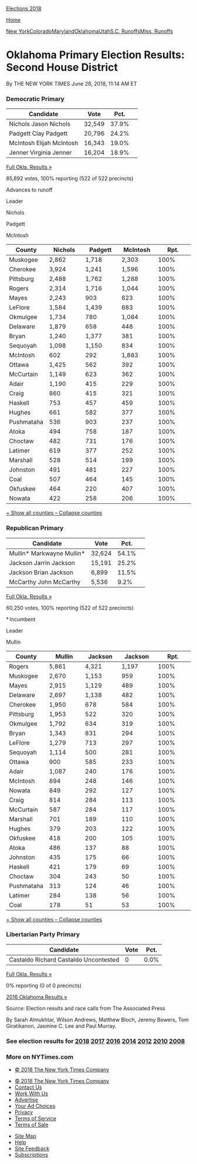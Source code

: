 <div id="shell" class="eln-shell">

<div class="eln-masthead-inner">

<div class="eln-logos">

[<span class="eln-sprite eln-i-nyt"></span>](//www.nytimes3xbfgragh.onion "The New York Times")[<span class="eln-sprite eln-i-ballot"></span>
<span class="eln-election-title">Elections
2018</span>](https://www.nytimes3xbfgragh.onion/interactive/2018/us/elections/calendar-primary-results.html "Elections 2018")

</div>

<div class="eln-ad-share">

<div id="Bar1" class="ad bar1-ad nocontent robots-nocontent eln-bar1-ad">

</div>

<div class="eln-nav-share" data-url="https://www.nytimes3xbfgragh.onion/elections/results/oklahoma-house-district-2-primary-election" data-title="Oklahoma Primary Election Results: Second House District">

</div>

[<span class="eln-sprite eln-i-times-t"></span>
<span class="eln-home-button-text">Home</span>](//www.nytimes3xbfgragh.onion "The New York Times")

</div>

</div>

<div class="eln-ad-header">

<div class="eln-ad-wrapper eln-ad-wrapper-desktop" data-position="top">

<div class="ad eln-ad eln-top-ad">

</div>

</div>

</div>

<div class="eln-inner">

[New
York](https://www.nytimes3xbfgragh.onion/interactive/2018/06/26/us/elections/results-new-york-primary-elections.html "New York Primary Election Results")[Colorado](https://www.nytimes3xbfgragh.onion/interactive/2018/06/26/us/elections/results-colorado-primary-elections.html "Colorado Primary Election Results")[Maryland](https://www.nytimes3xbfgragh.onion/interactive/2018/06/26/us/elections/results-maryland-primary-elections.html "Maryland Primary Election Results")[Oklahoma](https://www.nytimes3xbfgragh.onion/interactive/2018/06/26/us/elections/results-oklahoma-primary-elections.html "Oklahoma Primary Election Results")[Utah](https://www.nytimes3xbfgragh.onion/interactive/2018/06/26/us/elections/results-utah-primary-elections-ul.html "Utah Primary Election Results")[S.C.
Runoffs](https://www.nytimes3xbfgragh.onion/interactive/2018/06/26/us/elections/results-south-carolina-primary-runoff-elections.html "South Carolina Primary Runoff Election Results")[Miss.
Runoffs](https://www.nytimes3xbfgragh.onion/interactive/2018/06/26/us/elections/results-mississippi-primary-runoff-elections.html "Mississippi Primary Runoff Election Results")

</div>

<div id="main" class="eln-main" data-role="main">

# Oklahoma Primary Election Results: Second House District

<div class="eln-meta">

<span class="eln-byline">By THE NEW YORK TIMES</span>
<span class="eln-date">June 28, 2018</span>,
<span class="eln-timestamp">11:14 AM
ET</span>

</div>

<div id="eln-election-page" class="eln-base eln-election-page">

<div class="eln-content">

<div class="eln-body">

</div>

<div class="eln-race-group eln-has-map eln-more-than-two-races">

<div id="ok-37032-2018-06-26" class="eln-race">

### Democratic Primary

<div class="eln-race-results" data-race-id="ok-37032-2018-06-26">

<div class="eln-results-container eln-results-row-house eln-race-report eln-result-runoff eln-race-open" data-race-id="ok-37032-2018-06-26" data-options="{&quot;max_candidates&quot;:3,&quot;show_more&quot;:true,&quot;show_precinct_count&quot;:true}">

| Candidate                                                                                                                                                                                                                                                                                          | Vote   | Pct.                                        |                                                                                                    |
| -------------------------------------------------------------------------------------------------------------------------------------------------------------------------------------------------------------------------------------------------------------------------------------------------- | ------ | ------------------------------------------- | -------------------------------------------------------------------------------------------------- |
| <span class="eln-name-wrap"><span class="eln-popup-swatch eln-swatch eln-democrat-3"></span> <span class="eln-sprite eln-i-check"></span> <span class="eln-sprite eln-i-check-sm"></span> <span class="eln-last-name">Nichols </span><span class="eln-name-display">Jason Nichols</span></span>    | 32,549 | 37.9<span class="eln-percent-sign">%</span> | <span class="eln-percent-bar eln-swatch eln-democrat-3" style="width: 100%"></span>                |
| <span class="eln-name-wrap"><span class="eln-popup-swatch eln-swatch eln-democrat-1"></span> <span class="eln-sprite eln-i-check"></span> <span class="eln-sprite eln-i-check-sm"></span> <span class="eln-last-name">Padgett </span><span class="eln-name-display">Clay Padgett</span></span>     | 20,796 | 24.2<span class="eln-percent-sign">%</span> | <span class="eln-percent-bar eln-swatch eln-democrat-1" style="width: 63.852242744063325%"></span> |
| <span class="eln-name-wrap"><span class="eln-popup-swatch eln-swatch eln-democrat-4"></span> <span class="eln-sprite eln-i-check"></span> <span class="eln-sprite eln-i-check-sm"></span> <span class="eln-last-name">McIntosh </span><span class="eln-name-display">Elijah McIntosh</span></span> | 16,343 | 19.0<span class="eln-percent-sign">%</span> | <span class="eln-percent-bar eln-swatch eln-democrat-4" style="width: 50.13192612137204%"></span>  |
| <span class="eln-name-wrap"><span class="eln-popup-swatch eln-swatch eln-democrat-2"></span> <span class="eln-sprite eln-i-check"></span> <span class="eln-sprite eln-i-check-sm"></span> <span class="eln-last-name">Jenner </span><span class="eln-name-display">Virginia Jenner</span></span>   | 16,204 | 18.9<span class="eln-percent-sign">%</span> | <span class="eln-percent-bar eln-swatch eln-democrat-2" style="width: 49.86807387862797%"></span>  |

<div class="eln-popup-link">

[Full Okla. Results
»](https://www.nytimes3xbfgragh.onion/elections/results/oklahoma)

</div>

<span class="eln-total-votes">85,892 votes, </span>100% reporting
<span class="g-precinct-count">(522 of 522 precincts)</span>

<span class="eln-sprite eln-i-check-sm"></span> Advances to
runoff

</div>

</div>

<div class="eln-race-map">

<div class="eln-results-map eln-map-oklahoma" data-race-id="ok-37032-2018-06-26" data-map-type="leader">

</div>

<div class="eln-map-keys">

<div class="eln-map-key-results">

<div class="eln-map-key eln-open-race" data-race-id="ok-37032-2018-06-26">

Leader

<span class="eln-swatch eln-democrat-3"></span>
<span class="eln-last-name">Nichols</span>

<span class="eln-swatch eln-democrat-1"></span>
<span class="eln-last-name">Padgett</span>

<span class="eln-swatch eln-democrat-4"></span>
<span class="eln-last-name">McIntosh</span>

</div>

</div>

</div>

</div>

<div class="eln-body">

<div class="eln-county-table-container" data-race-id="ok-37032-2018-06-26" data-options="{&quot;max_candidates&quot;:3,&quot;rows_to_display&quot;:10}">

<table>
<colgroup>
<col style="width: 20%" />
<col style="width: 20%" />
<col style="width: 20%" />
<col style="width: 20%" />
<col style="width: 20%" />
</colgroup>
<thead>
<tr class="header">
<th>County</th>
<th>Nichols</th>
<th>Padgett</th>
<th>McIntosh</th>
<th>Rpt.</th>
</tr>
</thead>
<tbody>
<tr class="odd">
<td>Muskogee</td>
<td><div class="eln-swatch-light eln-democrat-3">
2,862
</div></td>
<td><div>
1,718
</div></td>
<td><div>
2,303
</div></td>
<td>100<span class="eln-percent-sign">%</span></td>
</tr>
<tr class="even">
<td>Cherokee</td>
<td><div class="eln-swatch-light eln-democrat-3">
3,924
</div></td>
<td><div>
1,241
</div></td>
<td><div>
1,596
</div></td>
<td>100<span class="eln-percent-sign">%</span></td>
</tr>
<tr class="odd">
<td>Pittsburg</td>
<td><div class="eln-swatch-light eln-democrat-3">
2,488
</div></td>
<td><div>
1,762
</div></td>
<td><div>
1,288
</div></td>
<td>100<span class="eln-percent-sign">%</span></td>
</tr>
<tr class="even">
<td>Rogers</td>
<td><div class="eln-swatch-light eln-democrat-3">
2,314
</div></td>
<td><div>
1,716
</div></td>
<td><div>
1,044
</div></td>
<td>100<span class="eln-percent-sign">%</span></td>
</tr>
<tr class="odd">
<td>Mayes</td>
<td><div class="eln-swatch-light eln-democrat-3">
2,243
</div></td>
<td><div>
903
</div></td>
<td><div>
623
</div></td>
<td>100<span class="eln-percent-sign">%</span></td>
</tr>
<tr class="even">
<td>LeFlore</td>
<td><div class="eln-swatch-light eln-democrat-3">
1,584
</div></td>
<td><div>
1,439
</div></td>
<td><div>
683
</div></td>
<td>100<span class="eln-percent-sign">%</span></td>
</tr>
<tr class="odd">
<td>Okmulgee</td>
<td><div class="eln-swatch-light eln-democrat-3">
1,734
</div></td>
<td><div>
780
</div></td>
<td><div>
1,084
</div></td>
<td>100<span class="eln-percent-sign">%</span></td>
</tr>
<tr class="even">
<td>Delaware</td>
<td><div class="eln-swatch-light eln-democrat-3">
1,879
</div></td>
<td><div>
658
</div></td>
<td><div>
448
</div></td>
<td>100<span class="eln-percent-sign">%</span></td>
</tr>
<tr class="odd">
<td>Bryan</td>
<td><div>
1,240
</div></td>
<td><div class="eln-swatch-light eln-democrat-1">
1,377
</div></td>
<td><div>
381
</div></td>
<td>100<span class="eln-percent-sign">%</span></td>
</tr>
<tr class="even">
<td>Sequoyah</td>
<td><div>
1,098
</div></td>
<td><div class="eln-swatch-light eln-democrat-1">
1,150
</div></td>
<td><div>
834
</div></td>
<td>100<span class="eln-percent-sign">%</span></td>
</tr>
<tr class="odd">
<td>McIntosh</td>
<td><div>
602
</div></td>
<td><div>
292
</div></td>
<td><div class="eln-swatch-light eln-democrat-4">
1,883
</div></td>
<td>100<span class="eln-percent-sign">%</span></td>
</tr>
<tr class="even">
<td>Ottawa</td>
<td><div class="eln-swatch-light eln-democrat-3">
1,425
</div></td>
<td><div>
562
</div></td>
<td><div>
392
</div></td>
<td>100<span class="eln-percent-sign">%</span></td>
</tr>
<tr class="odd">
<td>McCurtain</td>
<td><div class="eln-swatch-light eln-democrat-3">
1,149
</div></td>
<td><div>
623
</div></td>
<td><div>
362
</div></td>
<td>100<span class="eln-percent-sign">%</span></td>
</tr>
<tr class="even">
<td>Adair</td>
<td><div class="eln-swatch-light eln-democrat-3">
1,190
</div></td>
<td><div>
415
</div></td>
<td><div>
229
</div></td>
<td>100<span class="eln-percent-sign">%</span></td>
</tr>
<tr class="odd">
<td>Craig</td>
<td><div class="eln-swatch-light eln-democrat-3">
860
</div></td>
<td><div>
415
</div></td>
<td><div>
321
</div></td>
<td>100<span class="eln-percent-sign">%</span></td>
</tr>
<tr class="even">
<td>Haskell</td>
<td><div class="eln-swatch-light eln-democrat-3">
753
</div></td>
<td><div>
457
</div></td>
<td><div>
459
</div></td>
<td>100<span class="eln-percent-sign">%</span></td>
</tr>
<tr class="odd">
<td>Hughes</td>
<td><div class="eln-swatch-light eln-democrat-3">
661
</div></td>
<td><div>
582
</div></td>
<td><div>
377
</div></td>
<td>100<span class="eln-percent-sign">%</span></td>
</tr>
<tr class="even">
<td>Pushmataha</td>
<td><div>
536
</div></td>
<td><div class="eln-swatch-light eln-democrat-1">
903
</div></td>
<td><div>
237
</div></td>
<td>100<span class="eln-percent-sign">%</span></td>
</tr>
<tr class="odd">
<td>Atoka</td>
<td><div>
494
</div></td>
<td><div class="eln-swatch-light eln-democrat-1">
758
</div></td>
<td><div>
187
</div></td>
<td>100<span class="eln-percent-sign">%</span></td>
</tr>
<tr class="even">
<td>Choctaw</td>
<td><div>
482
</div></td>
<td><div class="eln-swatch-light eln-democrat-1">
731
</div></td>
<td><div>
176
</div></td>
<td>100<span class="eln-percent-sign">%</span></td>
</tr>
<tr class="odd">
<td>Latimer</td>
<td><div class="eln-swatch-light eln-democrat-3">
619
</div></td>
<td><div>
377
</div></td>
<td><div>
252
</div></td>
<td>100<span class="eln-percent-sign">%</span></td>
</tr>
<tr class="even">
<td>Marshall</td>
<td><div class="eln-swatch-light eln-democrat-3">
528
</div></td>
<td><div>
514
</div></td>
<td><div>
199
</div></td>
<td>100<span class="eln-percent-sign">%</span></td>
</tr>
<tr class="odd">
<td>Johnston</td>
<td><div class="eln-swatch-light eln-democrat-3">
491
</div></td>
<td><div>
481
</div></td>
<td><div>
227
</div></td>
<td>100<span class="eln-percent-sign">%</span></td>
</tr>
<tr class="even">
<td>Coal</td>
<td><div class="eln-swatch-light eln-democrat-3">
507
</div></td>
<td><div>
464
</div></td>
<td><div>
145
</div></td>
<td>100<span class="eln-percent-sign">%</span></td>
</tr>
<tr class="odd">
<td>Okfuskee</td>
<td><div class="eln-swatch-light eln-democrat-3">
464
</div></td>
<td><div>
220
</div></td>
<td><div>
407
</div></td>
<td>100<span class="eln-percent-sign">%</span></td>
</tr>
<tr class="even">
<td>Nowata</td>
<td><div class="eln-swatch-light eln-democrat-3">
422
</div></td>
<td><div>
258
</div></td>
<td><div>
206
</div></td>
<td>100<span class="eln-percent-sign">%</span></td>
</tr>
</tbody>
</table>

<div class="eln-toggle">

[<span class="eln-button-show">+ Show all counties</span>
<span class="eln-button-hide">– Collapse
counties</span>](#)

</div>

</div>

</div>

</div>

<div id="ok-37549-2018-06-26" class="eln-race eln-has-incumbent">

### Republican Primary

<div class="eln-race-results" data-race-id="ok-37549-2018-06-26">

<div class="eln-results-container eln-results-row-house eln-race-report eln-result-winner eln-race-open" data-race-id="ok-37549-2018-06-26" data-options="{&quot;max_candidates&quot;:3,&quot;show_more&quot;:true,&quot;show_precinct_count&quot;:true}">

| Candidate                                                                                                                                                                                                                                                                                                                                                                                 | Vote   | Pct.                                        |                                                                                                      |
| ----------------------------------------------------------------------------------------------------------------------------------------------------------------------------------------------------------------------------------------------------------------------------------------------------------------------------------------------------------------------------------------- | ------ | ------------------------------------------- | ---------------------------------------------------------------------------------------------------- |
| <span class="eln-name-wrap"><span class="eln-popup-swatch eln-swatch eln-republican-1"></span> <span class="eln-sprite eln-i-check"></span> <span class="eln-sprite eln-i-check-sm"></span> <span class="eln-last-name">Mullin<span class="eln-incumbent-label">\*</span> </span><span class="eln-name-display">Markwayne Mullin<span class="eln-incumbent-label">\*</span></span></span> | 32,624 | 54.1<span class="eln-percent-sign">%</span> | <span class="eln-percent-bar eln-swatch eln-republican-1" style="width: 100%"></span>                |
| <span class="eln-name-wrap"><span class="eln-popup-swatch eln-swatch eln-republican-3"></span> <span class="eln-sprite eln-i-check"></span> <span class="eln-sprite eln-i-check-sm"></span> <span class="eln-last-name">Jackson </span><span class="eln-name-display">Jarrin Jackson</span></span>                                                                                        | 15,191 | 25.2<span class="eln-percent-sign">%</span> | <span class="eln-percent-bar eln-swatch eln-republican-3" style="width: 46.580406654343804%"></span> |
| <span class="eln-name-wrap"><span class="eln-popup-swatch eln-swatch eln-republican-2"></span> <span class="eln-sprite eln-i-check"></span> <span class="eln-sprite eln-i-check-sm"></span> <span class="eln-last-name">Jackson </span><span class="eln-name-display">Brian Jackson</span></span>                                                                                         | 6,899  | 11.5<span class="eln-percent-sign">%</span> | <span class="eln-percent-bar eln-swatch eln-republican-2" style="width: 21.256931608133087%"></span> |
| <span class="eln-name-wrap"><span class="eln-popup-swatch eln-swatch eln-republican-4"></span> <span class="eln-sprite eln-i-check"></span> <span class="eln-sprite eln-i-check-sm"></span> <span class="eln-last-name">McCarthy </span><span class="eln-name-display">John McCarthy</span></span>                                                                                        | 5,536  | 9.2<span class="eln-percent-sign">%</span>  | <span class="eln-percent-bar eln-swatch eln-republican-4" style="width: 17.005545286506468%"></span> |

<div class="eln-popup-link">

[Full Okla. Results
»](https://www.nytimes3xbfgragh.onion/elections/results/oklahoma)

</div>

<span class="eln-total-votes">60,250 votes, </span>100% reporting
<span class="g-precinct-count">(522 of 522
precincts)</span>

\* Incumbent

</div>

</div>

<div class="eln-race-map">

<div class="eln-results-map eln-map-oklahoma" data-race-id="ok-37549-2018-06-26" data-map-type="leader">

</div>

<div class="eln-map-keys">

<div class="eln-map-key-results">

<div class="eln-map-key eln-open-race" data-race-id="ok-37549-2018-06-26">

Leader

<span class="eln-swatch eln-republican-1"></span>
<span class="eln-last-name">Mullin</span>

</div>

</div>

</div>

</div>

<div class="eln-body">

<div class="eln-county-table-container" data-race-id="ok-37549-2018-06-26" data-options="{&quot;max_candidates&quot;:3,&quot;rows_to_display&quot;:10}">

<table>
<colgroup>
<col style="width: 20%" />
<col style="width: 20%" />
<col style="width: 20%" />
<col style="width: 20%" />
<col style="width: 20%" />
</colgroup>
<thead>
<tr class="header">
<th>County</th>
<th>Mullin</th>
<th>Jackson</th>
<th>Jackson</th>
<th>Rpt.</th>
</tr>
</thead>
<tbody>
<tr class="odd">
<td>Rogers</td>
<td><div class="eln-swatch-light eln-republican-1">
5,861
</div></td>
<td><div>
4,321
</div></td>
<td><div>
1,197
</div></td>
<td>100<span class="eln-percent-sign">%</span></td>
</tr>
<tr class="even">
<td>Muskogee</td>
<td><div class="eln-swatch-light eln-republican-1">
2,670
</div></td>
<td><div>
1,153
</div></td>
<td><div>
959
</div></td>
<td>100<span class="eln-percent-sign">%</span></td>
</tr>
<tr class="odd">
<td>Mayes</td>
<td><div class="eln-swatch-light eln-republican-1">
2,915
</div></td>
<td><div>
1,129
</div></td>
<td><div>
489
</div></td>
<td>100<span class="eln-percent-sign">%</span></td>
</tr>
<tr class="even">
<td>Delaware</td>
<td><div class="eln-swatch-light eln-republican-1">
2,697
</div></td>
<td><div>
1,138
</div></td>
<td><div>
482
</div></td>
<td>100<span class="eln-percent-sign">%</span></td>
</tr>
<tr class="odd">
<td>Cherokee</td>
<td><div class="eln-swatch-light eln-republican-1">
1,950
</div></td>
<td><div>
678
</div></td>
<td><div>
584
</div></td>
<td>100<span class="eln-percent-sign">%</span></td>
</tr>
<tr class="even">
<td>Pittsburg</td>
<td><div class="eln-swatch-light eln-republican-1">
1,953
</div></td>
<td><div>
522
</div></td>
<td><div>
320
</div></td>
<td>100<span class="eln-percent-sign">%</span></td>
</tr>
<tr class="odd">
<td>Okmulgee</td>
<td><div class="eln-swatch-light eln-republican-1">
1,792
</div></td>
<td><div>
634
</div></td>
<td><div>
319
</div></td>
<td>100<span class="eln-percent-sign">%</span></td>
</tr>
<tr class="even">
<td>Bryan</td>
<td><div class="eln-swatch-light eln-republican-1">
1,343
</div></td>
<td><div>
831
</div></td>
<td><div>
294
</div></td>
<td>100<span class="eln-percent-sign">%</span></td>
</tr>
<tr class="odd">
<td>LeFlore</td>
<td><div class="eln-swatch-light eln-republican-1">
1,279
</div></td>
<td><div>
713
</div></td>
<td><div>
297
</div></td>
<td>100<span class="eln-percent-sign">%</span></td>
</tr>
<tr class="even">
<td>Sequoyah</td>
<td><div class="eln-swatch-light eln-republican-1">
1,114
</div></td>
<td><div>
500
</div></td>
<td><div>
281
</div></td>
<td>100<span class="eln-percent-sign">%</span></td>
</tr>
<tr class="odd">
<td>Ottawa</td>
<td><div class="eln-swatch-light eln-republican-1">
900
</div></td>
<td><div>
585
</div></td>
<td><div>
233
</div></td>
<td>100<span class="eln-percent-sign">%</span></td>
</tr>
<tr class="even">
<td>Adair</td>
<td><div class="eln-swatch-light eln-republican-1">
1,087
</div></td>
<td><div>
240
</div></td>
<td><div>
176
</div></td>
<td>100<span class="eln-percent-sign">%</span></td>
</tr>
<tr class="odd">
<td>McIntosh</td>
<td><div class="eln-swatch-light eln-republican-1">
894
</div></td>
<td><div>
248
</div></td>
<td><div>
146
</div></td>
<td>100<span class="eln-percent-sign">%</span></td>
</tr>
<tr class="even">
<td>Nowata</td>
<td><div class="eln-swatch-light eln-republican-1">
849
</div></td>
<td><div>
292
</div></td>
<td><div>
127
</div></td>
<td>100<span class="eln-percent-sign">%</span></td>
</tr>
<tr class="odd">
<td>Craig</td>
<td><div class="eln-swatch-light eln-republican-1">
814
</div></td>
<td><div>
284
</div></td>
<td><div>
113
</div></td>
<td>100<span class="eln-percent-sign">%</span></td>
</tr>
<tr class="even">
<td>McCurtain</td>
<td><div class="eln-swatch-light eln-republican-1">
587
</div></td>
<td><div>
284
</div></td>
<td><div>
117
</div></td>
<td>100<span class="eln-percent-sign">%</span></td>
</tr>
<tr class="odd">
<td>Marshall</td>
<td><div class="eln-swatch-light eln-republican-1">
701
</div></td>
<td><div>
189
</div></td>
<td><div>
110
</div></td>
<td>100<span class="eln-percent-sign">%</span></td>
</tr>
<tr class="even">
<td>Hughes</td>
<td><div class="eln-swatch-light eln-republican-1">
379
</div></td>
<td><div>
203
</div></td>
<td><div>
122
</div></td>
<td>100<span class="eln-percent-sign">%</span></td>
</tr>
<tr class="odd">
<td>Okfuskee</td>
<td><div class="eln-swatch-light eln-republican-1">
418
</div></td>
<td><div>
200
</div></td>
<td><div>
105
</div></td>
<td>100<span class="eln-percent-sign">%</span></td>
</tr>
<tr class="even">
<td>Atoka</td>
<td><div class="eln-swatch-light eln-republican-1">
486
</div></td>
<td><div>
137
</div></td>
<td><div>
88
</div></td>
<td>100<span class="eln-percent-sign">%</span></td>
</tr>
<tr class="odd">
<td>Johnston</td>
<td><div class="eln-swatch-light eln-republican-1">
435
</div></td>
<td><div>
175
</div></td>
<td><div>
66
</div></td>
<td>100<span class="eln-percent-sign">%</span></td>
</tr>
<tr class="even">
<td>Haskell</td>
<td><div class="eln-swatch-light eln-republican-1">
421
</div></td>
<td><div>
179
</div></td>
<td><div>
69
</div></td>
<td>100<span class="eln-percent-sign">%</span></td>
</tr>
<tr class="odd">
<td>Choctaw</td>
<td><div class="eln-swatch-light eln-republican-1">
304
</div></td>
<td><div>
243
</div></td>
<td><div>
50
</div></td>
<td>100<span class="eln-percent-sign">%</span></td>
</tr>
<tr class="even">
<td>Pushmataha</td>
<td><div class="eln-swatch-light eln-republican-1">
313
</div></td>
<td><div>
124
</div></td>
<td><div>
46
</div></td>
<td>100<span class="eln-percent-sign">%</span></td>
</tr>
<tr class="odd">
<td>Latimer</td>
<td><div class="eln-swatch-light eln-republican-1">
284
</div></td>
<td><div>
138
</div></td>
<td><div>
56
</div></td>
<td>100<span class="eln-percent-sign">%</span></td>
</tr>
<tr class="even">
<td>Coal</td>
<td><div class="eln-swatch-light eln-republican-1">
178
</div></td>
<td><div>
51
</div></td>
<td><div>
53
</div></td>
<td>100<span class="eln-percent-sign">%</span></td>
</tr>
</tbody>
</table>

<div class="eln-toggle">

[<span class="eln-button-show">+ Show all counties</span>
<span class="eln-button-hide">– Collapse
counties</span>](#)

</div>

</div>

</div>

</div>

<div id="ok-38207-2018-06-26" class="eln-race eln-3-less-candidates">

### Libertarian Party Primary

<div class="eln-race-results" data-race-id="ok-38207-2018-06-26">

<div class="eln-results-container eln-results-row-house eln-race-report eln-result-winner eln-race-uncontested" data-race-id="ok-38207-2018-06-26" data-options="{&quot;max_candidates&quot;:3,&quot;show_more&quot;:true,&quot;show_precinct_count&quot;:true}">

| Candidate                                                                                                                                                                                                                                                                                                                                                   | Vote | Pct.                                       |
| ----------------------------------------------------------------------------------------------------------------------------------------------------------------------------------------------------------------------------------------------------------------------------------------------------------------------------------------------------------- | ---- | ------------------------------------------ |
| <span class="eln-name-wrap"><span class="eln-popup-swatch eln-swatch eln-libertarian"></span> <span class="eln-sprite eln-i-check"></span> <span class="eln-sprite eln-i-check-sm"></span> <span class="eln-last-name">Castaldo </span><span class="eln-name-display">Richard Castaldo </span><span class="eln-uncontested-label">Uncontested</span></span> | 0    | 0.0<span class="eln-percent-sign">%</span> |

<div class="eln-popup-link">

[Full Okla. Results
»](https://www.nytimes3xbfgragh.onion/elections/results/oklahoma)

</div>

0% reporting <span class="g-precinct-count">(0 of 0 precincts)</span>

</div>

</div>

</div>

</div>

<div class="eln-body">

[2016 Oklahoma Results
»](https://www.nytimes3xbfgragh.onion/elections/results/oklahoma)

</div>

</div>

</div>

<div class="eln-ad-footer">

<div class="eln-ad-wrapper eln-ad-wrapper-desktop" data-position="bottom">

<div class="ad eln-ad eln-top-ad">

</div>

</div>

<div class="eln-ad-wrapper eln-ad-wrapper-mobile" data-position="bottom">

<div class="ad eln-ad eln-mobilebanner-ad">

</div>

</div>

</div>

<div class="eln-footer">

Source: Election results and race calls from The Associated Press

By Sarah Almukhtar, Wilson Andrews, Matthew Bloch, Jeremy Bowers, Tom
Giratikanon, Jasmine C. Lee and Paul
Murray.

</div>

<div class="eln-results-footer">

### <span class="eln-footer-subtitle">See election results for</span> [2018](https://www.nytimes3xbfgragh.onion/interactive/2018/us/elections/calendar-primary-results.html) [2017](https://www.nytimes3xbfgragh.onion/interactive/2017/us/elections/election-calendar.html) [2016](https://www.nytimes3xbfgragh.onion/elections/results/president) [2014](https://www.nytimes3xbfgragh.onion/elections/2014/results/senate) [2012](https://www.nytimes3xbfgragh.onion/elections/2012/results/president.html) [2010](https://www.nytimes3xbfgragh.onion/elections/2010/results/senate.html) [2008](https://www.nytimes3xbfgragh.onion/elections/2008/results/president/map.html)

<div class="eln-footer-more">

### More on NYTimes.com

<div class="eln-footer-ribbon">

</div>

</div>

</div>

  - [©
    <span itemprop="copyrightYear">2018</span><span itemprop="copyrightHolder provider sourceOrganization" itemscope="" itemtype="http://schema.org/Organization" itemid="http://www.nytimes3xbfgragh.onion"><span itemprop="name">
    The New York Times Company</span></span>](http://www.nytco.com)

<!-- end list -->

  - [©
    <span itemprop="copyrightYear">2018</span><span itemprop="copyrightHolder provider sourceOrganization" itemscope="" itemtype="http://schema.org/Organization" itemid="http://www.nytimes3xbfgragh.onion"><span itemprop="name">
    The New York Times Company</span></span>](http://www.nytco.com)
  - [Contact
    Us](http://www.nytimes3xbfgragh.onion/ref/membercenter/help/infoservdirectory.html)
  - [Work With Us](http://www.nytco.com/careers)
  - [Advertise](http://www.nytimes.whsites.net/mediakit)
  - [Your Ad
    Choices](http://www.nytimes3xbfgragh.onion/content/help/rights/privacy/policy/privacy-policy.html#pp)
  - [Privacy](http://www.nytimes3xbfgragh.onion/privacy)
  - [Terms of
    Service](http://www.nytimes3xbfgragh.onion/ref/membercenter/help/agree.html)
  - [Terms of
    Sale](http://www.nytimes3xbfgragh.onion/content/help/rights/sale/terms-of-sale.html)

<!-- end list -->

  - [Site Map](http://spiderbites.nytimes3xbfgragh.onion)
  - [Help](http://www.nytimes3xbfgragh.onion/membercenter/sitehelp.html)
  - [Site
    Feedback](https://myaccount.nytimes3xbfgragh.onion/membercenter/feedback.html)
  - [Subscriptions](http://www.nytimes3xbfgragh.onion/subscriptions/Multiproduct/lp5558.html?campaignId=37WXW)

</div>

</div>
